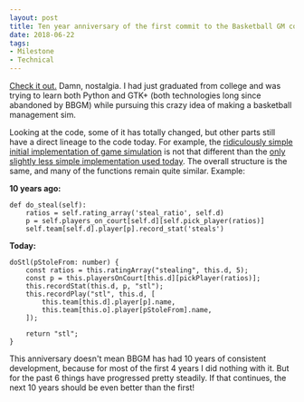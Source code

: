 ```yaml
---
layout: post
title: Ten year anniversary of the first commit to the Basketball GM code base
date: 2018-06-22
tags:
- Milestone
- Technical
---
```


[Check it out.](https://github.com/dumbmatter/basketball-gm/commit/cb4ae5f1b93dd7ad4e69fcc0c832ed53714e7e3a) Damn, nostalgia. I had just graduated from college and was trying to learn both Python and GTK+ (both technologies long since abandoned by BBGM) while pursuing this crazy idea of making a basketball management sim.

Looking at the code, some of it has totally changed, but other parts still have a direct lineage to the code today. For example, the [ridiculously simple initial implementation of game simulation](https://github.com/dumbmatter/basketball-gm/blob/cb4ae5f1b93dd7ad4e69fcc0c832ed53714e7e3a/game_sim.py) is not that different than the [only slightly less simple implementation used today](https://github.com/dumbmatter/basketball-gm/blob/aa187e67ce54077fc7517fa29d465e6e4000baff/src/js/worker/core/GameSim.js). The overall structure is the same, and many of the functions remain quite similar. Example:

<!--more-->

**10 years ago:**

    def do_steal(self):
        ratios = self.rating_array('steal_ratio', self.d)
        p = self.players_on_court[self.d][self.pick_player(ratios)]
        self.team[self.d].player[p].record_stat('steals')

**Today:**

    doStl(pStoleFrom: number) {
        const ratios = this.ratingArray("stealing", this.d, 5);
        const p = this.playersOnCourt[this.d][pickPlayer(ratios)];
        this.recordStat(this.d, p, "stl");
        this.recordPlay("stl", this.d, [
            this.team[this.d].player[p].name,
            this.team[this.o].player[pStoleFrom].name,
        ]);

        return "stl";
    }

This anniversary doesn't mean BBGM has had 10 years of consistent development, because for most of the first 4 years I did nothing with it. But for the past 6 things have progressed pretty steadily. If that continues, the next 10 years should be even better than the first!
